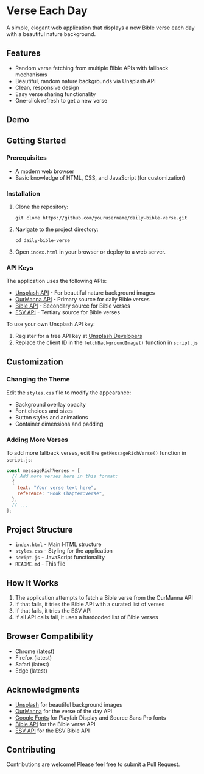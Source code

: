 # Verse Each Day

A simple, elegant web application that displays a new Bible verse each day with a beautiful nature background.


## Features

- Random verse fetching from multiple Bible APIs with fallback mechanisms
- Beautiful, random nature backgrounds via Unsplash API
- Clean, responsive design
- Easy verse sharing functionality
- One-click refresh to get a new verse

## Demo


## Getting Started

### Prerequisites

- A modern web browser
- Basic knowledge of HTML, CSS, and JavaScript (for customization)

### Installation

1. Clone the repository:
   ```
   git clone https://github.com/yourusername/daily-bible-verse.git
   ```

2. Navigate to the project directory:
   ```
   cd daily-bible-verse
   ```

3. Open `index.html` in your browser or deploy to a web server.

### API Keys

The application uses the following APIs:

- [Unsplash API](https://unsplash.com/developers) - For beautiful nature background images
- [OurManna API](https://www.ourmanna.com/api/) - Primary source for daily Bible verses
- [Bible API](https://bible-api.com) - Secondary source for Bible verses
- [ESV API](https://api.esv.org) - Tertiary source for Bible verses

To use your own Unsplash API key:
1. Register for a free API key at [Unsplash Developers](https://unsplash.com/developers)
2. Replace the client ID in the `fetchBackgroundImage()` function in `script.js`

## Customization

### Changing the Theme

Edit the `styles.css` file to modify the appearance:

- Background overlay opacity
- Font choices and sizes
- Button styles and animations
- Container dimensions and padding

### Adding More Verses

To add more fallback verses, edit the `getMessageRichVerse()` function in `script.js`:

```javascript
const messageRichVerses = [
  // Add more verses here in this format:
  {
    text: "Your verse text here",
    reference: "Book Chapter:Verse",
  },
  // ...
];
```

## Project Structure

- `index.html` - Main HTML structure
- `styles.css` - Styling for the application
- `script.js` - JavaScript functionality
- `README.md` - This file

## How It Works

1. The application attempts to fetch a Bible verse from the OurManna API
2. If that fails, it tries the Bible API with a curated list of verses
3. If that fails, it tries the ESV API
4. If all API calls fail, it uses a hardcoded list of Bible verses

## Browser Compatibility

- Chrome (latest)
- Firefox (latest)
- Safari (latest)
- Edge (latest)


## Acknowledgments

- [Unsplash](https://unsplash.com) for beautiful background images
- [OurManna](https://www.ourmanna.com) for the verse of the day API
- [Google Fonts](https://fonts.google.com) for Playfair Display and Source Sans Pro fonts
- [Bible API](https://bible-api.com) for the Bible verse API
- [ESV API](https://api.esv.org) for the ESV Bible API

## Contributing

Contributions are welcome! Please feel free to submit a Pull Request.